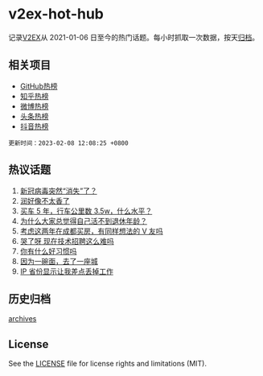 # v2ex-hot-hub

 记录[V2EX](https://www.v2ex.com/)从 2021-01-06 日至今的热门话题。每小时抓取一次数据，按天[归档](archives)。
 
 ## 相关项目

- [GitHub热榜](https://github.com/snaildev/github-hot-hub)
- [知乎热榜](https://github.com/snaildev/zhihu-hot-hub)
- [微博热榜](https://github.com/snaildev/weibo-hot-hub)
- [头条热榜](https://github.com/snaildev/toutiao-hot-hub)
- [抖音热榜](https://github.com/snaildev/douyin-hot-hub)


 `更新时间：2023-02-08 12:08:25 +0800`

## 热议话题

1. [新冠病毒突然“消失”了？](https://www.v2ex.com/t/913973)
1. [润好像不太香了](https://www.v2ex.com/t/914098)
1. [买车 5 年，行车公里数 3.5w，什么水平？](https://www.v2ex.com/t/913921)
1. [为什么大家总觉得自己活不到退休年龄？](https://www.v2ex.com/t/914182)
1. [考虑这两年在成都买房，有同样想法的 V 友吗](https://www.v2ex.com/t/913914)
1. [哭了呀 现在技术招聘这么难吗](https://www.v2ex.com/t/913912)
1. [你有什么好习惯吗](https://www.v2ex.com/t/913920)
1. [因为一碗面，去了一座城](https://www.v2ex.com/t/914130)
1. [IP 省份显示让我差点丢掉工作](https://www.v2ex.com/t/913972)

## 历史归档

[archives](archives)

## License

See the [LICENSE](LICENSE) file for license rights and limitations (MIT).
